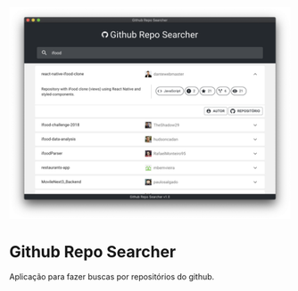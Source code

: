 ![Github Repo Searcher](https://github.com/dantewebmaster/github-repo-searcher/blob/master/screenshot.png?raw=true "Github Repo Searcher")

# Github Repo Searcher
Aplicação para fazer buscas por repositórios do github.
